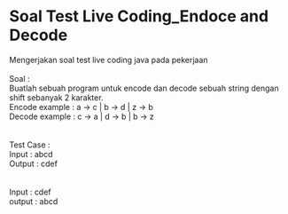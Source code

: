 # Soal Test Live Coding_Endoce and Decode
 Mengerjakan soal test live coding java pada pekerjaan
 <br><br>
 Soal : <br>
 Buatlah sebuah program untuk encode dan decode sebuah string dengan shift sebanyak 2 karakter. <br>
 Encode example : a -> c | b -> d | z -> b <br>
 Decode example : c -> a | d -> b | b -> z <br>
 <br><br>
 Test Case : <br>
 Input : <encode>abcd <br>
 Output : cdef <br>
 <br><br>
 Input : <decode>cdef <br>
 output : abcd <br>
